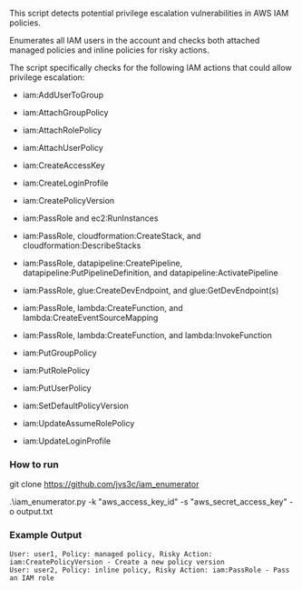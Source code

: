 This script detects potential privilege escalation vulnerabilities in AWS IAM policies.

Enumerates all IAM users in the account and checks both attached managed policies and inline policies for risky actions.

The script specifically checks for the following IAM actions that could allow privilege escalation:

- iam:AddUserToGroup
    
- iam:AttachGroupPolicy
    
- iam:AttachRolePolicy
    
- iam:AttachUserPolicy
    
- iam:CreateAccessKey
    
- iam:CreateLoginProfile
    
- iam:CreatePolicyVersion
    
- iam:PassRole and ec2:RunInstances
    
- iam:PassRole, cloudformation:CreateStack, and cloudformation:DescribeStacks
    
- iam:PassRole, datapipeline:CreatePipeline, datapipeline:PutPipelineDefinition, and datapipeline:ActivatePipeline
    
- iam:PassRole, glue:CreateDevEndpoint, and glue:GetDevEndpoint(s)
    
- iam:PassRole, lambda:CreateFunction, and lambda:CreateEventSourceMapping
    
- iam:PassRole, lambda:CreateFunction, and lambda:InvokeFunction
    
- iam:PutGroupPolicy
    
- iam:PutRolePolicy
    
- iam:PutUserPolicy
    
- iam:SetDefaultPolicyVersion
    
- iam:UpdateAssumeRolePolicy
    
- iam:UpdateLoginProfile
    

### How to run

git clone https://github.com/jvs3c/iam_enumerator

.\\iam_enumerator.py -k "aws_access_key_id" -s "aws_secret_access_key" -o output.txt

### Example Output

```
User: user1, Policy: managed policy, Risky Action: iam:CreatePolicyVersion - Create a new policy version 
User: user2, Policy: inline policy, Risky Action: iam:PassRole - Pass an IAM role
```
